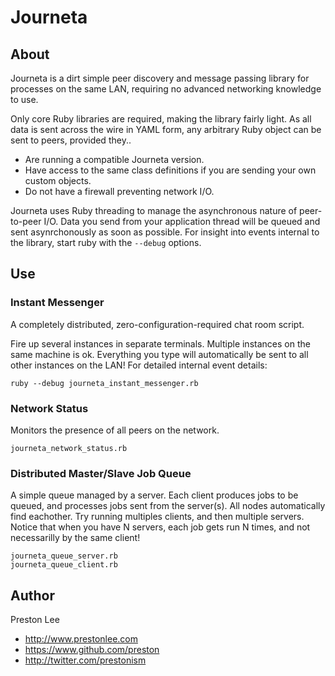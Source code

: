# Journeta

## About


Journeta is a dirt simple peer discovery and message passing library for processes on the same LAN,
requiring no advanced networking knowledge to use.

Only core Ruby libraries are required, making the library fairly light. As all data is sent across
the wire in YAML form, any arbitrary Ruby object can be sent to peers, provided they..

 * Are running a compatible Journeta version.
 * Have access to the same class definitions if you are sending your own custom objects.
 * Do not have a firewall preventing network I/O.

Journeta uses Ruby threading to manage the asynchronous nature of peer-to-peer I/O.
Data you send from your application thread will be queued and sent asynrchonously as soon as possible.
For insight into events internal to the library, start ruby with the `--debug` options.


## Use


### Instant Messenger

A completely distributed, zero-configuration-required chat room script.

Fire up several instances in separate terminals. Multiple instances on the same machine is ok. Everything you type will automatically be sent to all other instances on the LAN! For detailed internal event details:

    ruby --debug journeta_instant_messenger.rb

### Network Status

Monitors the presence of all peers on the network.

	journeta_network_status.rb

### Distributed Master/Slave Job Queue

A simple queue managed by a server. Each client produces jobs to be queued, and processes jobs sent from the server(s). All nodes automatically find eachother. Try running multiples clients, and then multiple servers. Notice that when you have N servers, each job gets run N times, and not necessarilly by the same client!

	journeta_queue_server.rb
	journeta_queue_client.rb


## Author

Preston Lee
* http://www.prestonlee.com
* https://www.github.com/preston
* http://twitter.com/prestonism
